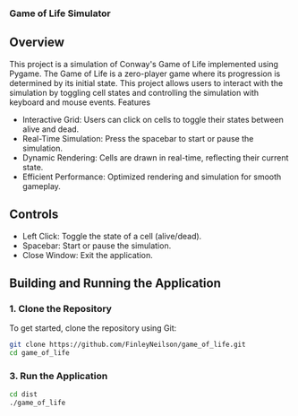 ### Game of Life Simulator
## Overview

This project is a simulation of Conway's Game of Life implemented using Pygame. The Game of Life is a zero-player game where its progression is determined by its initial state. This project allows users to interact with the simulation by toggling cell states and controlling the simulation with keyboard and mouse events.
Features

- Interactive Grid: Users can click on cells to toggle their states between alive and dead.
- Real-Time Simulation: Press the spacebar to start or pause the simulation.
- Dynamic Rendering: Cells are drawn in real-time, reflecting their current state.
- Efficient Performance: Optimized rendering and simulation for smooth gameplay.

## Controls

- Left Click: Toggle the state of a cell (alive/dead).
- Spacebar: Start or pause the simulation.
- Close Window: Exit the application.

## Building and Running the Application

### 1. Clone the Repository

To get started, clone the repository using Git:

```bash
git clone https://github.com/FinleyNeilson/game_of_life.git
cd game_of_life
```

### 3. Run the Application

```bash
cd dist
./game_of_life
```




